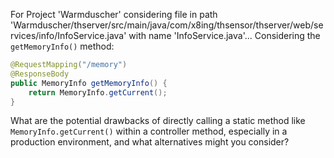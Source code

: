 For Project 'Warmduscher' considering file in path 'Warmduscher/thserver/src/main/java/com/x8ing/thsensor/thserver/web/services/info/InfoService.java' with name 'InfoService.java'... 
Considering the `getMemoryInfo()` method:
```java
@RequestMapping("/memory")
@ResponseBody
public MemoryInfo getMemoryInfo() {
    return MemoryInfo.getCurrent();
}
```
What are the potential drawbacks of directly calling a static method like `MemoryInfo.getCurrent()` within a controller method, especially in a production environment, and what alternatives might you consider?